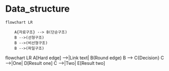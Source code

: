 # Data_structure


```mermaid
flowchart LR
    
    A{자료구조} --> B(단순구조) 
    B -->(선형구조)
    B -->(비선형구조)
    B -->(파일구조) 
```

flowchart LR
    A[Hard edge] -->|Link text| B(Round edge)
    B --> C{Decision}
    C -->|One| D[Result one]
    C -->|Two| E[Result two]
